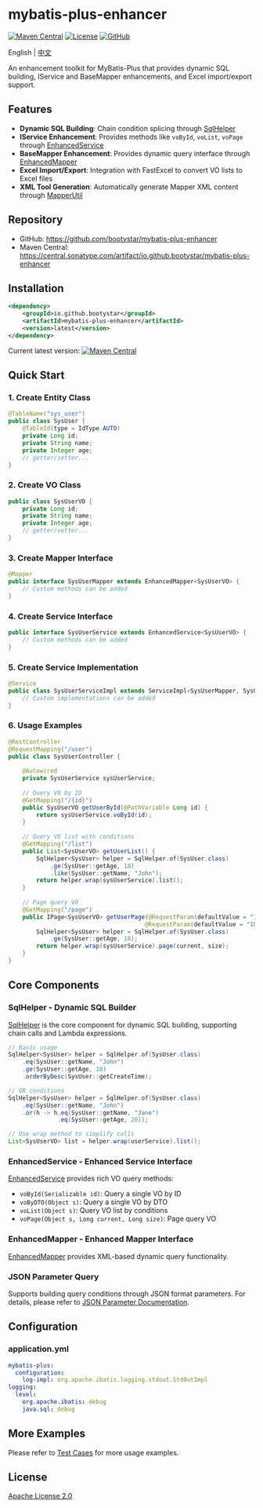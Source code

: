 # mybatis-plus-enhancer

[![Maven Central](https://img.shields.io/maven-central/v/io.github.bootystar/mybatis-plus-enhancer)](https://mvnrepository.com/artifact/io.github.bootystar/mybatis-plus-enhancer)
[![License](https://img.shields.io/badge/license-Apache%202.0-blue.svg)](LICENSE)
[![GitHub](https://img.shields.io/github/stars/bootystar/mybatis-plus-enhancer?style=social)](https://github.com/bootystar/mybatis-plus-enhancer)

English | [中文](README_ZH.md)

An enhancement toolkit for MyBatis-Plus that provides dynamic SQL building, IService and BaseMapper enhancements, and Excel import/export support.

## Features

- **Dynamic SQL Building**: Chain condition splicing through [SqlHelper](src/main/java/io/github/bootystar/mybatisplus/enhancer/query/helper/SqlHelper.java)
- **IService Enhancement**: Provides methods like `voById`, `voList`, `voPage` through [EnhancedService](src/main/java/io/github/bootystar/mybatisplus/enhancer/EnhancedService.java)
- **BaseMapper Enhancement**: Provides dynamic query interface through [EnhancedMapper](src/main/java/io/github/bootystar/mybatisplus/enhancer/EnhancedMapper.java)
- **Excel Import/Export**: Integration with FastExcel to convert VO lists to Excel files
- **XML Tool Generation**: Automatically generate Mapper XML content through [MapperUtil](src/main/java/io/github/bootystar/mybatisplus/enhancer/util/MapperUtil.java)

## Repository

- GitHub: https://github.com/bootystar/mybatis-plus-enhancer
- Maven Central: https://central.sonatype.com/artifact/io.github.bootystar/mybatis-plus-enhancer

## Installation

```xml
<dependency>
    <groupId>io.github.bootystar</groupId>
    <artifactId>mybatis-plus-enhancer</artifactId>
    <version>latest</version>
</dependency>
```

Current latest version: [![Maven Central](https://img.shields.io/maven-central/v/io.github.bootystar/mybatis-plus-enhancer)](https://mvnrepository.com/artifact/io.github.bootystar/mybatis-plus-enhancer)

## Quick Start

### 1. Create Entity Class

```java
@TableName("sys_user")
public class SysUser {
    @TableId(type = IdType.AUTO)
    private Long id;
    private String name;
    private Integer age;
    // getter/setter...
}
```

### 2. Create VO Class

```java
public class SysUserVO {
    private Long id;
    private String name;
    private Integer age;
    // getter/setter...
}
```

### 3. Create Mapper Interface

```java
@Mapper
public interface SysUserMapper extends EnhancedMapper<SysUserVO> {
    // Custom methods can be added
}
```

### 4. Create Service Interface

```java
public interface SysUserService extends EnhancedService<SysUserVO> {
    // Custom methods can be added
}
```

### 5. Create Service Implementation

```java
@Service
public class SysUserServiceImpl extends ServiceImpl<SysUserMapper, SysUser> implements SysUserService {
    // Custom implementations can be added
}
```

### 6. Usage Examples

```java
@RestController
@RequestMapping("/user")
public class SysUserController {
    
    @Autowired
    private SysUserService sysUserService;
    
    // Query VO by ID
    @GetMapping("/{id}")
    public SysUserVO getUserById(@PathVariable Long id) {
        return sysUserService.voById(id);
    }
    
    // Query VO list with conditions
    @GetMapping("/list")
    public List<SysUserVO> getUserList() {
        SqlHelper<SysUser> helper = SqlHelper.of(SysUser.class)
            .ge(SysUser::getAge, 18)
            .like(SysUser::getName, "John");
        return helper.wrap(sysUserService).list();
    }
    
    // Page query VO
    @GetMapping("/page")
    public IPage<SysUserVO> getUserPage(@RequestParam(defaultValue = "1") Long current,
                                       @RequestParam(defaultValue = "10") Long size) {
        SqlHelper<SysUser> helper = SqlHelper.of(SysUser.class)
            .ge(SysUser::getAge, 18);
        return helper.wrap(sysUserService).page(current, size);
    }
}
```

## Core Components

### SqlHelper - Dynamic SQL Builder

[SqlHelper](src/main/java/io/github/bootystar/mybatisplus/enhancer/query/helper/SqlHelper.java) is the core component for dynamic SQL building, supporting chain calls and Lambda expressions.

```java
// Basic usage
SqlHelper<SysUser> helper = SqlHelper.of(SysUser.class)
    .eq(SysUser::getName, "John")
    .ge(SysUser::getAge, 18)
    .orderByDesc(SysUser::getCreateTime);

// OR conditions
SqlHelper<SysUser> helper = SqlHelper.of(SysUser.class)
    .eq(SysUser::getName, "John")
    .or(h -> h.eq(SysUser::getName, "Jane")
              .eq(SysUser::getAge, 20));

// Use wrap method to simplify calls
List<SysUserVO> list = helper.wrap(userService).list();
```

### EnhancedService - Enhanced Service Interface

[EnhancedService](src/main/java/io/github/bootystar/mybatisplus/enhancer/EnhancedService.java) provides rich VO query methods:

- `voById(Serializable id)`: Query a single VO by ID
- `voByDTO(Object s)`: Query a single VO by DTO
- `voList(Object s)`: Query VO list by conditions
- `voPage(Object s, Long current, Long size)`: Page query VO

### EnhancedMapper - Enhanced Mapper Interface

[EnhancedMapper](src/main/java/io/github/bootystar/mybatisplus/enhancer/EnhancedMapper.java) provides XML-based dynamic query functionality.

### JSON Parameter Query

Supports building query conditions through JSON format parameters. For details, please refer to [JSON Parameter Documentation](JSON_PARAMETER.md).

## Configuration

### application.yml

```yaml
mybatis-plus:
  configuration:
    log-impl: org.apache.ibatis.logging.stdout.StdOutImpl
logging:
  level:
    org.apache.ibatis: debug
    java.sql: debug
```

## More Examples

Please refer to [Test Cases](src/test/java/com/example) for more usage examples.

## License

[Apache License 2.0](LICENSE)